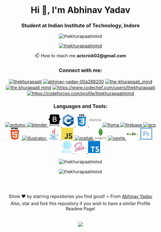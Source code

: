 <h1 align="center">Hi 👋, I'm Abhinav Yadav</h1>
<h3 align="center">Student at Indian Institute of Technology, Indore</h3>

<p align="center"> <img src="https://komarev.com/ghpvc/?username=thekhurapaatimind&label=Profile%20views&color=0e75b6&style=flat" alt="thekhurapaatimind" /> </p>

<p align="center"> <a href="https://github.com/ryo-ma/github-profile-trophy"><img src="https://github-profile-trophy.vercel.app/?username=thekhurapaatimind" alt="thekhurapaatimind" /></a> </p>

<p align="center"> 📫 How to reach me <b>actcrick02@gmail.com</b></p>

<h3 align="center">Connect with me:</h3>
<p align="center">
<a href="https://twitter.com/thekhurapaati" target="blank"><img align="center" src="https://raw.githubusercontent.com/rahuldkjain/github-profile-readme-generator/master/src/images/icons/Social/twitter.svg" alt="thekhurapaati" height="30" width="40" /></a>
<a href="https://linkedin.com/in/abhinav-yadav-00a288200" target="blank"><img align="center" src="https://raw.githubusercontent.com/rahuldkjain/github-profile-readme-generator/master/src/images/icons/Social/linked-in-alt.svg" alt="abhinav-yadav-00a288200" height="30" width="40" /></a>
<a href="https://instagram.com/the_khurapaati_mind" target="blank"><img align="center" src="https://raw.githubusercontent.com/rahuldkjain/github-profile-readme-generator/master/src/images/icons/Social/instagram.svg" alt="the-khurapaati_mind" height="30" width="40" /></a>
<a href="https://www.youtube.com/channel/UCGvw2LLlzUPJ27KACpftXMQ" target="blank"><img align="center" src="https://raw.githubusercontent.com/rahuldkjain/github-profile-readme-generator/master/src/images/icons/Social/youtube.svg" alt="the khurapaati mind" height="30" width="40" /></a>
<a href="https://www.codechef.com/users/thekhurapaati" target="blank"><img align="center" src="https://cdn.jsdelivr.net/npm/simple-icons@3.1.0/icons/codechef.svg" alt="https://www.codechef.com/users/thekhurapaati" height="30" width="40" /></a>
<a href="https://codeforces.com/profilethekhurapaatimind" target="blank"><img align="center" src="https://raw.githubusercontent.com/rahuldkjain/github-profile-readme-generator/master/src/images/icons/Social/codeforces.svg" alt="https://codeforces.com/profile/thekhurapaatimind" height="30" width="40" /></a>
</p>

<h3 align="center">Languages and Tools:</h3>
<p align="center"> <a href="https://www.arduino.cc/" target="_blank" rel="noreferrer"> <img src="https://cdn.worldvectorlogo.com/logos/arduino-1.svg" alt="arduino" width="40" height="40"/> </a> <a href="https://www.blender.org/" target="_blank" rel="noreferrer"> <img src="https://download.blender.org/branding/community/blender_community_badge_white.svg" alt="blender" width="40" height="40"/> </a> <a href="https://getbootstrap.com" target="_blank" rel="noreferrer"> <img src="https://raw.githubusercontent.com/devicons/devicon/master/icons/bootstrap/bootstrap-plain-wordmark.svg" alt="bootstrap" width="40" height="40"/> </a> <a href="https://www.w3schools.com/cpp/" target="_blank" rel="noreferrer"> <img src="https://raw.githubusercontent.com/devicons/devicon/master/icons/cplusplus/cplusplus-original.svg" alt="cplusplus" width="40" height="40"/> </a> <a href="https://www.w3schools.com/css/" target="_blank" rel="noreferrer"> <img src="https://raw.githubusercontent.com/devicons/devicon/master/icons/css3/css3-original-wordmark.svg" alt="css3" width="40" height="40"/> </a> <a href="https://expressjs.com" target="_blank" rel="noreferrer"> <img src="https://raw.githubusercontent.com/devicons/devicon/master/icons/express/express-original-wordmark.svg" alt="express" width="40" height="40"/> </a> <a href="https://www.figma.com/" target="_blank" rel="noreferrer"> <img src="https://www.vectorlogo.zone/logos/figma/figma-icon.svg" alt="figma" width="40" height="40"/> </a> <a href="https://firebase.google.com/" target="_blank" rel="noreferrer"> <img src="https://www.vectorlogo.zone/logos/firebase/firebase-icon.svg" alt="firebase" width="40" height="40"/> </a> <a href="https://cloud.google.com" target="_blank" rel="noreferrer"> <img src="https://www.vectorlogo.zone/logos/google_cloud/google_cloud-icon.svg" alt="gcp" width="40" height="40"/> </a> <a href="https://www.w3.org/html/" target="_blank" rel="noreferrer"> <img src="https://raw.githubusercontent.com/devicons/devicon/master/icons/html5/html5-original-wordmark.svg" alt="html5" width="40" height="40"/> </a> <a href="https://www.adobe.com/in/products/illustrator.html" target="_blank" rel="noreferrer"> <img src="https://www.vectorlogo.zone/logos/adobe_illustrator/adobe_illustrator-icon.svg" alt="illustrator" width="40" height="40"/> </a> <a href="https://www.java.com" target="_blank" rel="noreferrer"> <img src="https://raw.githubusercontent.com/devicons/devicon/master/icons/java/java-original.svg" alt="java" width="40" height="40"/> </a> <a href="https://developer.mozilla.org/en-US/docs/Web/JavaScript" target="_blank" rel="noreferrer"> <img src="https://raw.githubusercontent.com/devicons/devicon/master/icons/javascript/javascript-original.svg" alt="javascript" width="40" height="40"/> </a> <a href="https://www.mathworks.com/" target="_blank" rel="noreferrer"> <img src="https://upload.wikimedia.org/wikipedia/commons/2/21/Matlab_Logo.png" alt="matlab" width="40" height="40"/> </a> <a href="https://www.mongodb.com/" target="_blank" rel="noreferrer"> <img src="https://raw.githubusercontent.com/devicons/devicon/master/icons/mongodb/mongodb-original-wordmark.svg" alt="mongodb" width="40" height="40"/> </a> <a href="https://nextjs.org/" target="_blank" rel="noreferrer"> <img src="https://cdn.worldvectorlogo.com/logos/nextjs-2.svg" alt="nextjs" width="40" height="40"/> </a> <a href="https://nodejs.org" target="_blank" rel="noreferrer"> <img src="https://raw.githubusercontent.com/devicons/devicon/master/icons/nodejs/nodejs-original-wordmark.svg" alt="nodejs" width="40" height="40"/> </a> <a href="https://www.photoshop.com/en" target="_blank" rel="noreferrer"> <img src="https://raw.githubusercontent.com/devicons/devicon/master/icons/photoshop/photoshop-line.svg" alt="photoshop" width="40" height="40"/> </a> <a href="https://reactjs.org/" target="_blank" rel="noreferrer"> <img src="https://raw.githubusercontent.com/devicons/devicon/master/icons/react/react-original-wordmark.svg" alt="react" width="40" height="40"/> </a> <a href="https://sass-lang.com" target="_blank" rel="noreferrer"> <img src="https://raw.githubusercontent.com/devicons/devicon/master/icons/sass/sass-original.svg" alt="sass" width="40" height="40"/> </a> <a href="https://www.typescriptlang.org/" target="_blank" rel="noreferrer"> <img src="https://raw.githubusercontent.com/devicons/devicon/master/icons/typescript/typescript-original.svg" alt="typescript" width="40" height="40"/> </a> </p>

<p align="center"><img align="center" src="https://github-readme-stats.vercel.app/api/top-langs?username=thekhurapaatimind&show_icons=true&locale=en&layout=compact" alt="thekhurapaatimind" /></p>

<p align="center"><img align="center" src="https://github-readme-streak-stats.herokuapp.com/?user=thekhurapaatimind&" alt="thekhurapaatimind" /></p>


<!--
<h1 align=center> Hi there 👋 </h1>
<h3 align=center> Abhinav Yadav<br>Electrical Engineering @ IIT-Indore<br>Second Year </h3>
<h5 align=center> Find Me On : </h5>
<p align=center>
<a href="https://www.linkedin.com/in/abhinav-yadav-00a288200/">
  <img src="https://img.shields.io/badge/-Abhinav_Yadav-blue?style=flat&logo=Linkedin&logoColor=white&link=https://www.linkedin.com/in/abhinav-yadav-00a288200/">
</a>
<a href="mailto:actcrick02@gmail.com">
  <img src="https://img.shields.io/badge/-actcrick02-c14438?style=flat&logo=Gmail&logoColor=white&link=mailto:actcrick02@gmail.com">
</a>
<a href="https://www.instagram.com/the_khurapaati_mind/">
  <img src="https://img.shields.io/badge/-@the_khurapaati_mind-purple?style=flat&logo=instagram&logoColor=white&link=https://www.instagram.com/the_khurapaati_mind/">
</a>
<a href="https://www.facebook.com/abhinav.yadav.988926">
  <img src="https://img.shields.io/badge/-Abhinav_Yadav-036be4?style=flat&logo=Facebook&logoColor=white&link=https://www.facebook.com/abhinav.yadav.988926">
</a>
<a href="https://www.youtube.com/channel/UCGvw2LLlzUPJ27KACpftXMQ">
  <img src="https://img.shields.io/badge/-TheKhurapaatiMind-red?style=flat&logo=YouTube&logoColor=white&link=https://www.youtube.com/channel/UCGvw2LLlzUPJ27KACpftXMQ">
</a>
</p>
-->
<br><br>
<p align=center>
Show ❤️ by starring repositories you find good! ⭐️ From <a href="https://github.com/thekhurapaatimind">Abhinav Yadav</a>
<br>Also, star and fork this repository if you wish to have a similar Profile Readme Page!
<br><br><br>
<a href="https://github.com/thekhurapaatimind/thekhurapaatimind/">
  <img src="https://img.shields.io/badge/Thanks%20for%20visiting-!-1EAEDB.svg">
</a>
</p>

<!--
**thekhurapaatimind/thekhurapaatimind** is a ✨ _special_ ✨ repository because its `README.md` (this file) appears on your GitHub profile.

Here are some ideas to get you started:

- 🔭 I’m currently working on ...
- 🌱 I’m currently learning ...
- 👯 I’m looking to collaborate on ...
- 🤔 I’m looking for help with ...
- 💬 Ask me about ...
- 📫 How to reach me: ...
- 😄 Pronouns: ...
- ⚡ Fun fact: ...
-->
